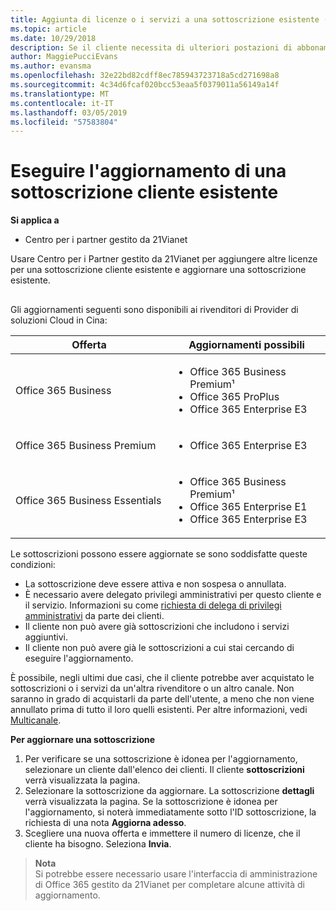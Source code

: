 ```yaml
---
title: Aggiunta di licenze o i servizi a una sottoscrizione esistente (centro per i Partner gestito da 21Vianet)
ms.topic: article
ms.date: 10/29/2018
description: Se il cliente necessita di ulteriori postazioni di abbonamento corrente fornito o una versione diversa con altri servizi, è possibile eseguire l'aggiornamento della sottoscrizione.
author: MaggiePucciEvans
ms.author: evansma
ms.openlocfilehash: 32e22bd82cdff8ec785943723718a5cd271698a8
ms.sourcegitcommit: 4c34d6fcaf020bcc53eaa5f0379011a56149a14f
ms.translationtype: MT
ms.contentlocale: it-IT
ms.lasthandoff: 03/05/2019
ms.locfileid: "57583804"
---
```

# <a name="upgrade-an-existing-customer-subscription"></a>Eseguire l'aggiornamento di una sottoscrizione cliente esistente

**Si applica a**

-   Centro per i partner gestito da 21Vianet

Usare Centro per i Partner gestito da 21Vianet per aggiungere altre licenze per una sottoscrizione cliente esistente e aggiornare una sottoscrizione esistente. 

## <a href="" id="upgradesubscription"></a>

Gli aggiornamenti seguenti sono disponibili ai rivenditori di Provider di soluzioni Cloud in Cina:

<table>
<colgroup>
<col width="50%" />
<col width="50%" />
</colgroup>
<thead>
<tr class="header">
<th>Offerta</th>
<th>Aggiornamenti possibili</th>
</tr>
</thead>
<tbody>
<tr class="odd">
<td>Office 365 Business</td>
<td><ul>
<li>Office 365 Business Premium¹</li>
<li>Office 365 ProPlus</li>
<li>Office 365 Enterprise E3</li>

</ul></td>
</tr>
<tr class="even">
<td>Office 365 Business Premium</td>
<td><ul>
<li>Office 365 Enterprise E3</li>

</ul></td>
</tr>
<tr class="odd">
<td>Office 365 Business Essentials</td>
<td><ul>
<li>Office 365 Business Premium¹</li>
<li>Office 365 Enterprise E1</li>
<li>Office 365 Enterprise E3</li>

</ul></td>
</tr>
</tbody>
</table>


Le sottoscrizioni possono essere aggiornate se sono soddisfatte queste condizioni:

-   La sottoscrizione deve essere attiva e non sospesa o annullata.
-   È necessario avere delegato privilegi amministrativi per questo cliente e il servizio. Informazioni su come [richiesta di delega di privilegi amministrativi](request-a-relationship-with-a-customer.md) da parte dei clienti.
-   Il cliente non può avere già sottoscrizioni che includono i servizi aggiuntivi.
-   Il cliente non può avere già le sottoscrizioni a cui stai cercando di eseguire l'aggiornamento.

È possibile, negli ultimi due casi, che il cliente potrebbe aver acquistato le sottoscrizioni o i servizi da un'altra rivenditore o un altro canale. Non saranno in grado di acquistarli da parte dell'utente, a meno che non viene annullato prima di tutto il loro quelli esistenti. Per altre informazioni, vedi [Multicanale](multichannel.md).

**Per aggiornare una sottoscrizione**

1.  Per verificare se una sottoscrizione è idonea per l'aggiornamento, selezionare un cliente dall'elenco dei clienti. Il cliente **sottoscrizioni** verrà visualizzata la pagina.
2.  Selezionare la sottoscrizione da aggiornare. La sottoscrizione **dettagli** verrà visualizzata la pagina. Se la sottoscrizione è idonea per l'aggiornamento, si noterà immediatamente sotto l'ID sottoscrizione, la richiesta di una nota **Aggiorna adesso**.
3.  Scegliere una nuova offerta e immettere il numero di licenze, che il cliente ha bisogno. Seleziona **Invia**.

>**Nota**<br>Si potrebbe essere necessario usare l'interfaccia di amministrazione di Office 365 gestito da 21Vianet per completare alcune attività di aggiornamento.
